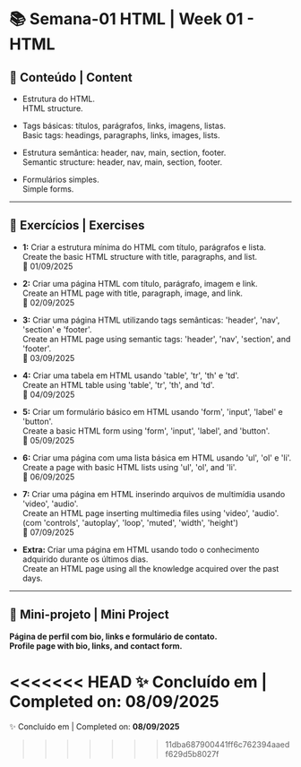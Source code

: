 # 📚 Semana-01 HTML | Week 01 - HTML

## 📌 Conteúdo | Content

- Estrutura do HTML.  
  HTML structure.

- Tags básicas: títulos, parágrafos, links, imagens, listas.  
  Basic tags: headings, paragraphs, links, images, lists.

- Estrutura semântica: header, nav, main, section, footer.  
  Semantic structure: header, nav, main, section, footer.

- Formulários simples.  
  Simple forms.

---

## 📝 Exercícios | Exercises

- **1:** Criar a estrutura mínima do HTML com título, parágrafos e lista.  
  Create the basic HTML structure with title, paragraphs, and list.  
  📅 01/09/2025

- **2:** Criar uma página HTML com título, parágrafo, imagem e link.  
  Create an HTML page with title, paragraph, image, and link.  
  📅 02/09/2025

- **3:** Criar uma página HTML utilizando tags semânticas: 'header', 'nav', 'section' e 'footer'.  
  Create an HTML page using semantic tags: 'header', 'nav', 'section', and 'footer'.  
  📅 03/09/2025

- **4:** Criar uma tabela em HTML usando 'table', 'tr', 'th' e 'td'.  
  Create an HTML table using 'table', 'tr', 'th', and 'td'.  
  📅 04/09/2025

- **5:** Criar um formulário básico em HTML usando 'form', 'input', 'label' e 'button'.  
  Create a basic HTML form using 'form', 'input', 'label', and 'button'.  
  📅 05/09/2025

- **6:** Criar uma página com uma lista básica em HTML usando 'ul', 'ol' e 'li'.  
  Create a page with basic HTML lists using 'ul', 'ol', and 'li'.  
  📅 06/09/2025

- **7:** Criar uma página em HTML inserindo arquivos de multimídia usando 'video', 'audio'.  
  Create an HTML page inserting multimedia files using 'video', 'audio'.  
  (com 'controls', 'autoplay', 'loop', 'muted', 'width', 'height')  
  📅 07/09/2025

- **Extra:** Criar uma página em HTML usando todo o conhecimento adquirido durante os últimos dias.  
  Create an HTML page using all the knowledge acquired over the past days.

---

## 🚀 Mini-projeto | Mini Project

**Página de perfil com bio, links e formulário de contato.**  
**Profile page with bio, links, and contact form.**

<<<<<<< HEAD
✨ Concluído em | Completed on: **08/09/2025**
=======
✨ Concluído em | Completed on: **08/09/2025**
>>>>>>> 11dba687900441ff6c762394aaedf629d5b8027f
